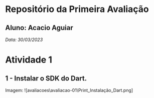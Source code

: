 # Repositório da Primeira Avaliação
## Aluno: Acacio Aguiar
*Data: 30/03/2023*

# Atividade 1
## 1 - Instalar o SDK do Dart.

Imagem: ![avaliacoes\avaliacao-01\Print_Instalação_Dart.png]
